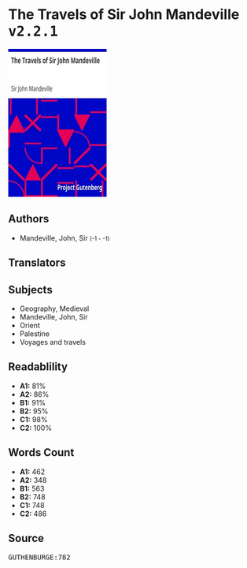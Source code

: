 # The Travels of Sir John Mandeville <kbd>v2.2.1</kbd>

![](./cover.medium.jpg "")

## Authors


 - Mandeville, John, Sir <small>(-1 - -1)</small>

## Translators



## Subjects


 - Geography, Medieval
 - Mandeville, John, Sir
 - Orient
 - Palestine
 - Voyages and travels

## Readablility


 - **A1:** 81%
 - **A2:** 86%
 - **B1:** 91%
 - **B2:** 95%
 - **C1:** 98%
 - **C2:** 100%

## Words Count


 - **A1:** 462
 - **A2:** 348
 - **B1:** 563
 - **B2:** 748
 - **C1:** 748
 - **C2:** 486

## Source


<kbd>GUTHENBURGE:782</kbd>
